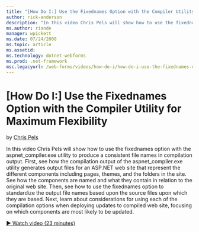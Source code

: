 ```yaml
---
title: "[How Do I:] Use the Fixednames Option with the Compiler Utility for Maximum Flexibility | Microsoft Docs"
author: rick-anderson
description: "In this video Chris Pels will show how to use the fixednames option with the aspnet_compiler.exe utility to produce a consistent file names in compilation ou..."
ms.author: riande
manager: wpickett
ms.date: 07/24/2008
ms.topic: article
ms.assetid: 
ms.technology: dotnet-webforms
ms.prod: .net-framework
msc.legacyurl: /web-forms/videos/how-do-i/how-do-i-use-the-fixednames-option-with-the-compiler-utility-for-maximum-flexibility
---
```

[How Do I:] Use the Fixednames Option with the Compiler Utility for Maximum Flexibility
====================
by [Chris Pels](https://twitter.com/chrispels)

In this video Chris Pels will show how to use the fixednames option with the aspnet\_compiler.exe utility to produce a consistent file names in compilation output. First, see how the compilation output of the aspnet\_compiler.exe utility generates output files for an ASP.NET web site that represent the different components including pages, themes, and the folders in the site. See how the components are named and what they contain in relation to the original web site. Then, see how to use the fixednames option to standardize the output file names based upon the source files upon which they are based. Next, learn about considerations for using each of the compilation options when deploying updates to compiled web site, focusing on which components are most likely to be updated.

[&#9654; Watch video (23 minutes)](https://channel9.msdn.com/Blogs/ASP-NET-Site-Videos/how-do-i-use-the-fixednames-option-with-the-compiler-utility-for-maximum-flexibility)